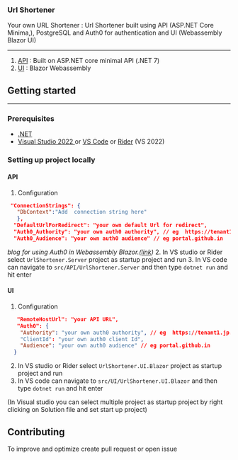 ### Url Shortener

Your own URL Shortener :  Url Shortener built using API (ASP.NET Core Minima,), PostgreSQL and Auth0 for
authentication and UI (Webassembly Blazor UI)


-----------------

1. [API](https://github.com/iAmBipinPaul/UrlShortener/tree/main/src/API/UrlShortener.Server) : Built on ASP.NET core minimal API (.NET 7)
2. [UI](https://github.com/iAmBipinPaul/UrlShortener/tree/main/src/UI/UrlShortener.UI.Blazor) : Blazor Webassembly

## Getting started

----------------------

### Prerequisites

* [.NET ](https://dotnet.microsoft.com/en-us/download/dotnet/7.0)
* [Visual Studio 2022 ](https://visualstudio.microsoft.com/)
  or [VS Code](https://code.visualstudio.com/) or [Rider](https://www.jetbrains.com/rider/)
  (VS 2022)

### Setting up project locally

#### API

1. Configuration

```json 
 "ConnectionStrings": { 
   "DbContext":"Add  connection string here"
   },
  "DefaultUrlForRedirect": "your own default Url for redirect",
  "Auth0_Authority": "your own auth0 authority", // eg  https://tenant1.jp.auth0.com/
  "Auth0_Audience": "your own auth0 audience" // eg portal.github.in
```
_blog for using Auth0 in Webassembly Blazor.([link](https://auth0.com/blog/securing-blazor-webassembly-apps/))_
2. In VS studio or Rider select `UrlShortener.Server` project as startup project and run
3. In VS code can navigate to `src/API/UrlShortener.Server` and then type  ```dotnet run``` and hit enter

#### UI

1. Configuration

```json 
   "RemoteHostUrl": "your API URL",
   "Auth0": {
    "Authority": "your own auth0 authority", // eg  https://tenant1.jp.auth0.com/
    "ClientId": "your own auth0 client Id",
    "Audience": "your own auth0 audience" // eg portal.github.in
  }
```

2. In VS studio or Rider select `UrlShortener.UI.Blazor` project as startup project and run
3. In VS code can navigate to `src/UI/UrlShortener.UI.Blazor` and then type  ```dotnet run``` and hit enter

(In Visual studio you can select multiple project as startup project by right clicking on Solution file and set start up
project)


## Contributing

To improve and optimize create pull request or open issue 
